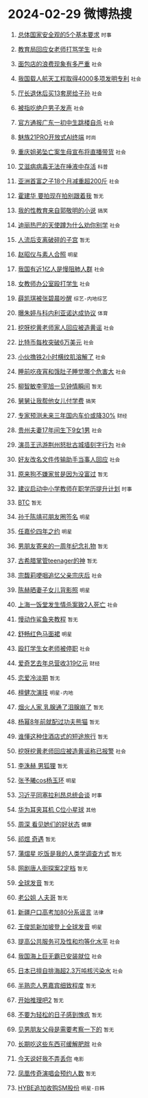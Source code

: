 # 2024-02-29 微博热搜 
1. [总体国家安全观的5个基本要求](https://m.weibo.cn/search?containerid=100103type%3D1%26t%3D10%26q%3D%23%E6%80%BB%E4%BD%93%E5%9B%BD%E5%AE%B6%E5%AE%89%E5%85%A8%E8%A7%82%E7%9A%845%E4%B8%AA%E5%9F%BA%E6%9C%AC%E8%A6%81%E6%B1%82%23&stream_entry_id=51&isnewpage=1&extparam=seat%3D1%26pos%3D0%26cate%3D10103%26stream_entry_id%3D51%26dgr%3D0%26q%3D%2523%25E6%2580%25BB%25E4%25BD%2593%25E5%259B%25BD%25E5%25AE%25B6%25E5%25AE%2589%25E5%2585%25A8%25E8%25A7%2582%25E7%259A%25845%25E4%25B8%25AA%25E5%259F%25BA%25E6%259C%25AC%25E8%25A6%2581%25E6%25B1%2582%2523%26c_type%3D51%26filter_type%3Drealtimehot%26display_time%3D1709155057%26pre_seqid%3D170915505770301614783) `时事` 

2. [教育局回应女老师打骂学生](https://m.weibo.cn/search?containerid=100103type%3D1%26t%3D10%26q%3D%23%E6%95%99%E8%82%B2%E5%B1%80%E5%9B%9E%E5%BA%94%E5%A5%B3%E8%80%81%E5%B8%88%E6%89%93%E9%AA%82%E5%AD%A6%E7%94%9F%23&stream_entry_id=31&isnewpage=1&extparam=seat%3D1%26flag%3D16%26band_rank%3D1%26q%3D%2523%25E6%2595%2599%25E8%2582%25B2%25E5%25B1%2580%25E5%259B%259E%25E5%25BA%2594%25E5%25A5%25B3%25E8%2580%2581%25E5%25B8%2588%25E6%2589%2593%25E9%25AA%2582%25E5%25AD%25A6%25E7%2594%259F%2523%26c_type%3D31%26cate%3D5001%26stream_entry_id%3D31%26dgr%3D0%26pos%3D0%26lcate%3D5001%26filter_type%3Drealtimehot%26realpos%3D1%26display_time%3D1709155057%26pre_seqid%3D170915505770301614783) `社会` 

3. [面包店的浪费现象有多严重](https://m.weibo.cn/search?containerid=100103type%3D1%26t%3D10%26q%3D%23%E9%9D%A2%E5%8C%85%E5%BA%97%E7%9A%84%E6%B5%AA%E8%B4%B9%E7%8E%B0%E8%B1%A1%E6%9C%89%E5%A4%9A%E4%B8%A5%E9%87%8D%23&stream_entry_id=31&isnewpage=1&extparam=seat%3D1%26flag%3D2%26band_rank%3D2%26q%3D%2523%25E9%259D%25A2%25E5%258C%2585%25E5%25BA%2597%25E7%259A%2584%25E6%25B5%25AA%25E8%25B4%25B9%25E7%258E%25B0%25E8%25B1%25A1%25E6%259C%2589%25E5%25A4%259A%25E4%25B8%25A5%25E9%2587%258D%2523%26c_type%3D31%26cate%3D5001%26stream_entry_id%3D31%26dgr%3D0%26pos%3D1%26lcate%3D5001%26filter_type%3Drealtimehot%26realpos%3D2%26display_time%3D1709155057%26pre_seqid%3D170915505770301614783) `社会` 

4. [我国载人航天工程取得4000多项发明专利](https://m.weibo.cn/search?containerid=100103type%3D1%26t%3D10%26q%3D%23%E6%88%91%E5%9B%BD%E8%BD%BD%E4%BA%BA%E8%88%AA%E5%A4%A9%E5%B7%A5%E7%A8%8B%E5%8F%96%E5%BE%974000%E5%A4%9A%E9%A1%B9%E5%8F%91%E6%98%8E%E4%B8%93%E5%88%A9%23&stream_entry_id=31&isnewpage=1&extparam=seat%3D1%26flag%3D0%26band_rank%3D3%26q%3D%2523%25E6%2588%2591%25E5%259B%25BD%25E8%25BD%25BD%25E4%25BA%25BA%25E8%2588%25AA%25E5%25A4%25A9%25E5%25B7%25A5%25E7%25A8%258B%25E5%258F%2596%25E5%25BE%25974000%25E5%25A4%259A%25E9%25A1%25B9%25E5%258F%2591%25E6%2598%258E%25E4%25B8%2593%25E5%2588%25A9%2523%26c_type%3D31%26cate%3D5001%26stream_entry_id%3D31%26dgr%3D0%26pos%3D2%26lcate%3D5001%26filter_type%3Drealtimehot%26realpos%3D3%26display_time%3D1709155057%26pre_seqid%3D170915505770301614783) `社会` 

5. [厅长退休后买13套房给子孙](https://m.weibo.cn/search?containerid=100103type%3D1%26t%3D10%26q%3D%23%E5%8E%85%E9%95%BF%E9%80%80%E4%BC%91%E5%90%8E%E4%B9%B013%E5%A5%97%E6%88%BF%E7%BB%99%E5%AD%90%E5%AD%99%23&stream_entry_id=31&isnewpage=1&extparam=seat%3D1%26flag%3D2%26band_rank%3D4%26q%3D%2523%25E5%258E%2585%25E9%2595%25BF%25E9%2580%2580%25E4%25BC%2591%25E5%2590%258E%25E4%25B9%25B013%25E5%25A5%2597%25E6%2588%25BF%25E7%25BB%2599%25E5%25AD%2590%25E5%25AD%2599%2523%26c_type%3D31%26cate%3D5001%26stream_entry_id%3D31%26dgr%3D0%26pos%3D3%26lcate%3D5001%26filter_type%3Drealtimehot%26realpos%3D4%26display_time%3D1709155057%26pre_seqid%3D170915505770301614783) `社会` 

6. [被指吃绝户男子发声](https://m.weibo.cn/search?containerid=100103type%3D1%26t%3D10%26q%3D%23%E8%A2%AB%E6%8C%87%E5%90%83%E7%BB%9D%E6%88%B7%E7%94%B7%E5%AD%90%E5%8F%91%E5%A3%B0%23&stream_entry_id=31&isnewpage=1&extparam=seat%3D1%26flag%3D2%26band_rank%3D5%26q%3D%2523%25E8%25A2%25AB%25E6%258C%2587%25E5%2590%2583%25E7%25BB%259D%25E6%2588%25B7%25E7%2594%25B7%25E5%25AD%2590%25E5%258F%2591%25E5%25A3%25B0%2523%26c_type%3D31%26cate%3D5001%26stream_entry_id%3D31%26dgr%3D0%26pos%3D4%26lcate%3D5001%26filter_type%3Drealtimehot%26realpos%3D5%26display_time%3D1709155057%26pre_seqid%3D170915505770301614783) `社会` 

7. [官方通报广东一初中生跳楼自杀](https://m.weibo.cn/search?containerid=100103type%3D1%26t%3D10%26q%3D%23%E5%AE%98%E6%96%B9%E9%80%9A%E6%8A%A5%E5%B9%BF%E4%B8%9C%E4%B8%80%E5%88%9D%E4%B8%AD%E7%94%9F%E8%B7%B3%E6%A5%BC%E8%87%AA%E6%9D%80%23&stream_entry_id=31&isnewpage=1&extparam=seat%3D1%26flag%3D2%26band_rank%3D6%26q%3D%2523%25E5%25AE%2598%25E6%2596%25B9%25E9%2580%259A%25E6%258A%25A5%25E5%25B9%25BF%25E4%25B8%259C%25E4%25B8%2580%25E5%2588%259D%25E4%25B8%25AD%25E7%2594%259F%25E8%25B7%25B3%25E6%25A5%25BC%25E8%2587%25AA%25E6%259D%2580%2523%26c_type%3D31%26cate%3D5001%26stream_entry_id%3D31%26dgr%3D0%26pos%3D5%26lcate%3D5001%26filter_type%3Drealtimehot%26realpos%3D6%26display_time%3D1709155057%26pre_seqid%3D170915505770301614783) `社会` 

8. [魅族21PRO开放式AI终端](https://m.weibo.cn/search?containerid=100103type%3D1%26t%3D10%26q%3D%23%E9%AD%85%E6%97%8F21PRO%E5%BC%80%E6%94%BE%E5%BC%8FAI%E7%BB%88%E7%AB%AF%23&stream_entry_id=31&isnewpage=1&extparam=seat%3D1%26pos%3D6%26band_rank%3D7%26q%3D%2523%25E9%25AD%2585%25E6%2597%258F21PRO%25E5%25BC%2580%25E6%2594%25BE%25E5%25BC%258FAI%25E7%25BB%2588%25E7%25AB%25AF%2523%26c_type%3D31%26dgr%3D0%26adid%3D224570%26cate%3D5001%26stream_entry_id%3D31%26topic_ad%3D1%26lcate%3D5001%26filter_type%3Drealtimehot%26is_ad_pos%3D1%26display_time%3D1709155057%26pre_seqid%3D170915505770301614783) `时尚` 

9. [重庆姐弟坠亡案生母宣布将直播带货](https://m.weibo.cn/search?containerid=100103type%3D1%26t%3D10%26q%3D%23%E9%87%8D%E5%BA%86%E5%A7%90%E5%BC%9F%E5%9D%A0%E4%BA%A1%E6%A1%88%E7%94%9F%E6%AF%8D%E5%AE%A3%E5%B8%83%E5%B0%86%E7%9B%B4%E6%92%AD%E5%B8%A6%E8%B4%A7%23&stream_entry_id=31&isnewpage=1&extparam=seat%3D1%26flag%3D2%26band_rank%3D7%26q%3D%2523%25E9%2587%258D%25E5%25BA%2586%25E5%25A7%2590%25E5%25BC%259F%25E5%259D%25A0%25E4%25BA%25A1%25E6%25A1%2588%25E7%2594%259F%25E6%25AF%258D%25E5%25AE%25A3%25E5%25B8%2583%25E5%25B0%2586%25E7%259B%25B4%25E6%2592%25AD%25E5%25B8%25A6%25E8%25B4%25A7%2523%26c_type%3D31%26cate%3D5001%26stream_entry_id%3D31%26dgr%3D0%26pos%3D7%26lcate%3D5001%26filter_type%3Drealtimehot%26realpos%3D7%26display_time%3D1709155057%26pre_seqid%3D170915505770301614783) `社会` 

10. [艾滋病病毒无法在唾液中存活](https://m.weibo.cn/search?containerid=100103type%3D1%26t%3D10%26q%3D%23%E8%89%BE%E6%BB%8B%E7%97%85%E7%97%85%E6%AF%92%E6%97%A0%E6%B3%95%E5%9C%A8%E5%94%BE%E6%B6%B2%E4%B8%AD%E5%AD%98%E6%B4%BB%23&stream_entry_id=31&isnewpage=1&extparam=seat%3D1%26flag%3D0%26band_rank%3D8%26q%3D%2523%25E8%2589%25BE%25E6%25BB%258B%25E7%2597%2585%25E7%2597%2585%25E6%25AF%2592%25E6%2597%25A0%25E6%25B3%2595%25E5%259C%25A8%25E5%2594%25BE%25E6%25B6%25B2%25E4%25B8%25AD%25E5%25AD%2598%25E6%25B4%25BB%2523%26c_type%3D31%26cate%3D5001%26stream_entry_id%3D31%26dgr%3D0%26pos%3D8%26lcate%3D5001%26filter_type%3Drealtimehot%26realpos%3D8%26display_time%3D1709155057%26pre_seqid%3D170915505770301614783) `科普` 

11. [亚洲首富之子18个月减重超200斤](https://m.weibo.cn/search?containerid=100103type%3D1%26t%3D10%26q%3D%23%E4%BA%9A%E6%B4%B2%E9%A6%96%E5%AF%8C%E4%B9%8B%E5%AD%9018%E4%B8%AA%E6%9C%88%E5%87%8F%E9%87%8D%E8%B6%85200%E6%96%A4%23&stream_entry_id=31&isnewpage=1&extparam=seat%3D1%26flag%3D2%26band_rank%3D9%26q%3D%2523%25E4%25BA%259A%25E6%25B4%25B2%25E9%25A6%2596%25E5%25AF%258C%25E4%25B9%258B%25E5%25AD%259018%25E4%25B8%25AA%25E6%259C%2588%25E5%2587%258F%25E9%2587%258D%25E8%25B6%2585200%25E6%2596%25A4%2523%26c_type%3D31%26cate%3D5001%26stream_entry_id%3D31%26dgr%3D0%26pos%3D9%26lcate%3D5001%26filter_type%3Drealtimehot%26realpos%3D9%26display_time%3D1709155057%26pre_seqid%3D170915505770301614783) `社会` 

12. [霍建华 要拍现在拍别跟着我](https://m.weibo.cn/search?containerid=100103type%3D1%26t%3D10%26q%3D%E9%9C%8D%E5%BB%BA%E5%8D%8E+%E8%A6%81%E6%8B%8D%E7%8E%B0%E5%9C%A8%E6%8B%8D%E5%88%AB%E8%B7%9F%E7%9D%80%E6%88%91&stream_entry_id=31&isnewpage=1&extparam=seat%3D1%26flag%3D2%26band_rank%3D10%26q%3D%25E9%259C%258D%25E5%25BB%25BA%25E5%258D%258E%2520%25E8%25A6%2581%25E6%258B%258D%25E7%258E%25B0%25E5%259C%25A8%25E6%258B%258D%25E5%2588%25AB%25E8%25B7%259F%25E7%259D%2580%25E6%2588%2591%26c_type%3D31%26cate%3D5001%26stream_entry_id%3D31%26dgr%3D0%26pos%3D10%26lcate%3D5001%26filter_type%3Drealtimehot%26realpos%3D10%26display_time%3D1709155057%26pre_seqid%3D170915505770301614783) `暂无` 

13. [我的性教育来自郭敬明的小说](https://m.weibo.cn/search?containerid=100103type%3D1%26t%3D10%26q%3D%23%E6%88%91%E7%9A%84%E6%80%A7%E6%95%99%E8%82%B2%E6%9D%A5%E8%87%AA%E9%83%AD%E6%95%AC%E6%98%8E%E7%9A%84%E5%B0%8F%E8%AF%B4%23&stream_entry_id=31&isnewpage=1&extparam=seat%3D1%26flag%3D2%26band_rank%3D11%26q%3D%2523%25E6%2588%2591%25E7%259A%2584%25E6%2580%25A7%25E6%2595%2599%25E8%2582%25B2%25E6%259D%25A5%25E8%2587%25AA%25E9%2583%25AD%25E6%2595%25AC%25E6%2598%258E%25E7%259A%2584%25E5%25B0%258F%25E8%25AF%25B4%2523%26c_type%3D31%26cate%3D5001%26stream_entry_id%3D31%26dgr%3D0%26pos%3D11%26lcate%3D5001%26filter_type%3Drealtimehot%26realpos%3D11%26display_time%3D1709155057%26pre_seqid%3D170915505770301614783) `搞笑` 

14. [迪丽热巴的天使蹲为什么劝你别学](https://m.weibo.cn/search?containerid=100103type%3D1%26t%3D10%26q%3D%23%E8%BF%AA%E4%B8%BD%E7%83%AD%E5%B7%B4%E7%9A%84%E5%A4%A9%E4%BD%BF%E8%B9%B2%E4%B8%BA%E4%BB%80%E4%B9%88%E5%8A%9D%E4%BD%A0%E5%88%AB%E5%AD%A6%23&stream_entry_id=31&isnewpage=1&extparam=seat%3D1%26flag%3D2%26band_rank%3D12%26q%3D%2523%25E8%25BF%25AA%25E4%25B8%25BD%25E7%2583%25AD%25E5%25B7%25B4%25E7%259A%2584%25E5%25A4%25A9%25E4%25BD%25BF%25E8%25B9%25B2%25E4%25B8%25BA%25E4%25BB%2580%25E4%25B9%2588%25E5%258A%259D%25E4%25BD%25A0%25E5%2588%25AB%25E5%25AD%25A6%2523%26c_type%3D31%26cate%3D5001%26stream_entry_id%3D31%26dgr%3D0%26pos%3D12%26lcate%3D5001%26filter_type%3Drealtimehot%26realpos%3D12%26display_time%3D1709155057%26pre_seqid%3D170915505770301614783) `社会` 

15. [人流后支离破碎的子宫](https://m.weibo.cn/search?containerid=100103type%3D1%26t%3D10%26q%3D%E4%BA%BA%E6%B5%81%E5%90%8E%E6%94%AF%E7%A6%BB%E7%A0%B4%E7%A2%8E%E7%9A%84%E5%AD%90%E5%AE%AB&stream_entry_id=31&isnewpage=1&extparam=seat%3D1%26flag%3D0%26band_rank%3D13%26q%3D%25E4%25BA%25BA%25E6%25B5%2581%25E5%2590%258E%25E6%2594%25AF%25E7%25A6%25BB%25E7%25A0%25B4%25E7%25A2%258E%25E7%259A%2584%25E5%25AD%2590%25E5%25AE%25AB%26c_type%3D31%26cate%3D5001%26stream_entry_id%3D31%26dgr%3D0%26pos%3D13%26lcate%3D5001%26filter_type%3Drealtimehot%26realpos%3D13%26display_time%3D1709155057%26pre_seqid%3D170915505770301614783) `暂无` 

16. [赵昭仪与素人合照](https://m.weibo.cn/search?containerid=100103type%3D1%26t%3D10%26q%3D%23%E8%B5%B5%E6%98%AD%E4%BB%AA%E4%B8%8E%E7%B4%A0%E4%BA%BA%E5%90%88%E7%85%A7%23&stream_entry_id=31&isnewpage=1&extparam=seat%3D1%26flag%3D2%26band_rank%3D14%26q%3D%2523%25E8%25B5%25B5%25E6%2598%25AD%25E4%25BB%25AA%25E4%25B8%258E%25E7%25B4%25A0%25E4%25BA%25BA%25E5%2590%2588%25E7%2585%25A7%2523%26c_type%3D31%26cate%3D5001%26stream_entry_id%3D31%26dgr%3D0%26pos%3D14%26lcate%3D5001%26filter_type%3Drealtimehot%26realpos%3D14%26display_time%3D1709155057%26pre_seqid%3D170915505770301614783) `明星` 

17. [我国有近1亿人是慢阻肺人群](https://m.weibo.cn/search?containerid=100103type%3D1%26t%3D10%26q%3D%23%E6%88%91%E5%9B%BD%E6%9C%89%E8%BF%911%E4%BA%BF%E4%BA%BA%E6%98%AF%E6%85%A2%E9%98%BB%E8%82%BA%E4%BA%BA%E7%BE%A4%23&stream_entry_id=31&isnewpage=1&extparam=seat%3D1%26flag%3D0%26band_rank%3D15%26q%3D%2523%25E6%2588%2591%25E5%259B%25BD%25E6%259C%2589%25E8%25BF%25911%25E4%25BA%25BF%25E4%25BA%25BA%25E6%2598%25AF%25E6%2585%25A2%25E9%2598%25BB%25E8%2582%25BA%25E4%25BA%25BA%25E7%25BE%25A4%2523%26c_type%3D31%26cate%3D5001%26stream_entry_id%3D31%26dgr%3D0%26pos%3D15%26lcate%3D5001%26filter_type%3Drealtimehot%26realpos%3D15%26display_time%3D1709155057%26pre_seqid%3D170915505770301614783) `社会` 

18. [女教师办公室殴打学生](https://m.weibo.cn/search?containerid=100103type%3D1%26t%3D10%26q%3D%23%E5%A5%B3%E6%95%99%E5%B8%88%E5%8A%9E%E5%85%AC%E5%AE%A4%E6%AE%B4%E6%89%93%E5%AD%A6%E7%94%9F%23&stream_entry_id=31&isnewpage=1&extparam=seat%3D1%26flag%3D0%26band_rank%3D16%26q%3D%2523%25E5%25A5%25B3%25E6%2595%2599%25E5%25B8%2588%25E5%258A%259E%25E5%2585%25AC%25E5%25AE%25A4%25E6%25AE%25B4%25E6%2589%2593%25E5%25AD%25A6%25E7%2594%259F%2523%26c_type%3D31%26cate%3D5001%26stream_entry_id%3D31%26dgr%3D0%26pos%3D16%26lcate%3D5001%26filter_type%3Drealtimehot%26realpos%3D16%26display_time%3D1709155057%26pre_seqid%3D170915505770301614783) `社会` 

19. [薛凯琪被张碧晨吵醒](https://m.weibo.cn/search?containerid=100103type%3D1%26t%3D10%26q%3D%23%E8%96%9B%E5%87%AF%E7%90%AA%E8%A2%AB%E5%BC%A0%E7%A2%A7%E6%99%A8%E5%90%B5%E9%86%92%23&stream_entry_id=31&isnewpage=1&extparam=seat%3D1%26flag%3D2%26band_rank%3D17%26q%3D%2523%25E8%2596%259B%25E5%2587%25AF%25E7%2590%25AA%25E8%25A2%25AB%25E5%25BC%25A0%25E7%25A2%25A7%25E6%2599%25A8%25E5%2590%25B5%25E9%2586%2592%2523%26c_type%3D31%26cate%3D5001%26stream_entry_id%3D31%26dgr%3D0%26pos%3D17%26lcate%3D5001%26filter_type%3Drealtimehot%26realpos%3D17%26display_time%3D1709155057%26pre_seqid%3D170915505770301614783) `综艺-内地综艺` 

20. [曝朱婷与科内利亚诺达成协议](https://m.weibo.cn/search?containerid=100103type%3D1%26t%3D10%26q%3D%23%E6%9B%9D%E6%9C%B1%E5%A9%B7%E4%B8%8E%E7%A7%91%E5%86%85%E5%88%A9%E4%BA%9A%E8%AF%BA%E8%BE%BE%E6%88%90%E5%8D%8F%E8%AE%AE%23&stream_entry_id=31&isnewpage=1&extparam=seat%3D1%26flag%3D1%26band_rank%3D18%26q%3D%2523%25E6%259B%259D%25E6%259C%25B1%25E5%25A9%25B7%25E4%25B8%258E%25E7%25A7%2591%25E5%2586%2585%25E5%2588%25A9%25E4%25BA%259A%25E8%25AF%25BA%25E8%25BE%25BE%25E6%2588%2590%25E5%258D%258F%25E8%25AE%25AE%2523%26c_type%3D31%26cate%3D5001%26stream_entry_id%3D31%26dgr%3D0%26pos%3D18%26lcate%3D5001%26filter_type%3Drealtimehot%26realpos%3D18%26display_time%3D1709155057%26pre_seqid%3D170915505770301614783) `体育` 

21. [挖呀挖黄老师家人回应被造黄谣](https://m.weibo.cn/search?containerid=100103type%3D1%26t%3D10%26q%3D%23%E6%8C%96%E5%91%80%E6%8C%96%E9%BB%84%E8%80%81%E5%B8%88%E5%AE%B6%E4%BA%BA%E5%9B%9E%E5%BA%94%E8%A2%AB%E9%80%A0%E9%BB%84%E8%B0%A3%23&stream_entry_id=31&isnewpage=1&extparam=seat%3D1%26flag%3D0%26band_rank%3D19%26q%3D%2523%25E6%258C%2596%25E5%2591%2580%25E6%258C%2596%25E9%25BB%2584%25E8%2580%2581%25E5%25B8%2588%25E5%25AE%25B6%25E4%25BA%25BA%25E5%259B%259E%25E5%25BA%2594%25E8%25A2%25AB%25E9%2580%25A0%25E9%25BB%2584%25E8%25B0%25A3%2523%26c_type%3D31%26cate%3D5001%26stream_entry_id%3D31%26dgr%3D0%26pos%3D19%26lcate%3D5001%26filter_type%3Drealtimehot%26realpos%3D19%26display_time%3D1709155057%26pre_seqid%3D170915505770301614783) `社会` 

22. [比特币每枚突破6万美元](https://m.weibo.cn/search?containerid=100103type%3D1%26t%3D10%26q%3D%23%E6%AF%94%E7%89%B9%E5%B8%81%E6%AF%8F%E6%9E%9A%E7%AA%81%E7%A0%B46%E4%B8%87%E7%BE%8E%E5%85%83%23&stream_entry_id=31&isnewpage=1&extparam=seat%3D1%26flag%3D0%26band_rank%3D20%26q%3D%2523%25E6%25AF%2594%25E7%2589%25B9%25E5%25B8%2581%25E6%25AF%258F%25E6%259E%259A%25E7%25AA%2581%25E7%25A0%25B46%25E4%25B8%2587%25E7%25BE%258E%25E5%2585%2583%2523%26c_type%3D31%26cate%3D5001%26stream_entry_id%3D31%26dgr%3D0%26pos%3D20%26lcate%3D5001%26filter_type%3Drealtimehot%26realpos%3D20%26display_time%3D1709155057%26pre_seqid%3D170915505770301614783) `社会` 

23. [小伙撸铁2小时横纹肌溶解了](https://m.weibo.cn/search?containerid=100103type%3D1%26t%3D10%26q%3D%23%E5%B0%8F%E4%BC%99%E6%92%B8%E9%93%812%E5%B0%8F%E6%97%B6%E6%A8%AA%E7%BA%B9%E8%82%8C%E6%BA%B6%E8%A7%A3%E4%BA%86%23&stream_entry_id=31&isnewpage=1&extparam=seat%3D1%26flag%3D0%26band_rank%3D21%26q%3D%2523%25E5%25B0%258F%25E4%25BC%2599%25E6%2592%25B8%25E9%2593%25812%25E5%25B0%258F%25E6%2597%25B6%25E6%25A8%25AA%25E7%25BA%25B9%25E8%2582%258C%25E6%25BA%25B6%25E8%25A7%25A3%25E4%25BA%2586%2523%26c_type%3D31%26cate%3D5001%26stream_entry_id%3D31%26dgr%3D0%26pos%3D21%26lcate%3D5001%26filter_type%3Drealtimehot%26realpos%3D21%26display_time%3D1709155057%26pre_seqid%3D170915505770301614783) `社会` 

24. [睡前吃夜宵和饿肚子睡觉哪个危害大](https://m.weibo.cn/search?containerid=100103type%3D1%26t%3D10%26q%3D%23%E7%9D%A1%E5%89%8D%E5%90%83%E5%A4%9C%E5%AE%B5%E5%92%8C%E9%A5%BF%E8%82%9A%E5%AD%90%E7%9D%A1%E8%A7%89%E5%93%AA%E4%B8%AA%E5%8D%B1%E5%AE%B3%E5%A4%A7%23&stream_entry_id=31&isnewpage=1&extparam=seat%3D1%26flag%3D0%26band_rank%3D22%26q%3D%2523%25E7%259D%25A1%25E5%2589%258D%25E5%2590%2583%25E5%25A4%259C%25E5%25AE%25B5%25E5%2592%258C%25E9%25A5%25BF%25E8%2582%259A%25E5%25AD%2590%25E7%259D%25A1%25E8%25A7%2589%25E5%2593%25AA%25E4%25B8%25AA%25E5%258D%25B1%25E5%25AE%25B3%25E5%25A4%25A7%2523%26c_type%3D31%26cate%3D5001%26stream_entry_id%3D31%26dgr%3D0%26pos%3D22%26lcate%3D5001%26filter_type%3Drealtimehot%26realpos%3D22%26display_time%3D1709155057%26pre_seqid%3D170915505770301614783) `社会` 

25. [柳智敏李宰旭一见钟情瞬间](https://m.weibo.cn/search?containerid=100103type%3D1%26t%3D10%26q%3D%23%E6%9F%B3%E6%99%BA%E6%95%8F%E6%9D%8E%E5%AE%B0%E6%97%AD%E4%B8%80%E8%A7%81%E9%92%9F%E6%83%85%E7%9E%AC%E9%97%B4%23&stream_entry_id=31&isnewpage=1&extparam=seat%3D1%26flag%3D0%26band_rank%3D23%26q%3D%2523%25E6%259F%25B3%25E6%2599%25BA%25E6%2595%258F%25E6%259D%258E%25E5%25AE%25B0%25E6%2597%25AD%25E4%25B8%2580%25E8%25A7%2581%25E9%2592%259F%25E6%2583%2585%25E7%259E%25AC%25E9%2597%25B4%2523%26c_type%3D31%26cate%3D5001%26stream_entry_id%3D31%26dgr%3D0%26pos%3D23%26lcate%3D5001%26filter_type%3Drealtimehot%26realpos%3D23%26display_time%3D1709155057%26pre_seqid%3D170915505770301614783) `暂无` 

26. [舅舅让我帮他女儿付学费](https://m.weibo.cn/search?containerid=100103type%3D1%26t%3D10%26q%3D%23%E8%88%85%E8%88%85%E8%AE%A9%E6%88%91%E5%B8%AE%E4%BB%96%E5%A5%B3%E5%84%BF%E4%BB%98%E5%AD%A6%E8%B4%B9%23&stream_entry_id=31&isnewpage=1&extparam=seat%3D1%26flag%3D0%26band_rank%3D24%26q%3D%2523%25E8%2588%2585%25E8%2588%2585%25E8%25AE%25A9%25E6%2588%2591%25E5%25B8%25AE%25E4%25BB%2596%25E5%25A5%25B3%25E5%2584%25BF%25E4%25BB%2598%25E5%25AD%25A6%25E8%25B4%25B9%2523%26c_type%3D31%26cate%3D5001%26stream_entry_id%3D31%26dgr%3D0%26pos%3D24%26lcate%3D5001%26filter_type%3Drealtimehot%26realpos%3D24%26display_time%3D1709155057%26pre_seqid%3D170915505770301614783) `搞笑` 

27. [专家预测未来三年国内车价或降30%](https://m.weibo.cn/search?containerid=100103type%3D1%26t%3D10%26q%3D%23%E4%B8%93%E5%AE%B6%E9%A2%84%E6%B5%8B%E6%9C%AA%E6%9D%A5%E4%B8%89%E5%B9%B4%E5%9B%BD%E5%86%85%E8%BD%A6%E4%BB%B7%E6%88%96%E9%99%8D30%25%23&stream_entry_id=31&isnewpage=1&extparam=seat%3D1%26flag%3D1%26band_rank%3D25%26q%3D%2523%25E4%25B8%2593%25E5%25AE%25B6%25E9%25A2%2584%25E6%25B5%258B%25E6%259C%25AA%25E6%259D%25A5%25E4%25B8%2589%25E5%25B9%25B4%25E5%259B%25BD%25E5%2586%2585%25E8%25BD%25A6%25E4%25BB%25B7%25E6%2588%2596%25E9%2599%258D30%2525%2523%26c_type%3D31%26cate%3D5001%26stream_entry_id%3D31%26dgr%3D0%26pos%3D25%26lcate%3D5001%26filter_type%3Drealtimehot%26realpos%3D25%26display_time%3D1709155057%26pre_seqid%3D170915505770301614783) `财经` 

28. [贵州夫妻17年间生下9女1男](https://m.weibo.cn/search?containerid=100103type%3D1%26t%3D10%26q%3D%23%E8%B4%B5%E5%B7%9E%E5%A4%AB%E5%A6%BB17%E5%B9%B4%E9%97%B4%E7%94%9F%E4%B8%8B9%E5%A5%B31%E7%94%B7%23&stream_entry_id=31&isnewpage=1&extparam=seat%3D1%26flag%3D0%26band_rank%3D26%26q%3D%2523%25E8%25B4%25B5%25E5%25B7%259E%25E5%25A4%25AB%25E5%25A6%25BB17%25E5%25B9%25B4%25E9%2597%25B4%25E7%2594%259F%25E4%25B8%258B9%25E5%25A5%25B31%25E7%2594%25B7%2523%26c_type%3D31%26cate%3D5001%26stream_entry_id%3D31%26dgr%3D0%26pos%3D26%26lcate%3D5001%26filter_type%3Drealtimehot%26realpos%3D26%26display_time%3D1709155057%26pre_seqid%3D170915505770301614783) `社会` 

29. [演员王迅游荆州怒批古城墙刻字行为](https://m.weibo.cn/search?containerid=100103type%3D1%26t%3D10%26q%3D%23%E6%BC%94%E5%91%98%E7%8E%8B%E8%BF%85%E6%B8%B8%E8%8D%86%E5%B7%9E%E6%80%92%E6%89%B9%E5%8F%A4%E5%9F%8E%E5%A2%99%E5%88%BB%E5%AD%97%E8%A1%8C%E4%B8%BA%23&stream_entry_id=31&isnewpage=1&extparam=seat%3D1%26flag%3D0%26band_rank%3D27%26q%3D%2523%25E6%25BC%2594%25E5%2591%2598%25E7%258E%258B%25E8%25BF%2585%25E6%25B8%25B8%25E8%258D%2586%25E5%25B7%259E%25E6%2580%2592%25E6%2589%25B9%25E5%258F%25A4%25E5%259F%258E%25E5%25A2%2599%25E5%2588%25BB%25E5%25AD%2597%25E8%25A1%258C%25E4%25B8%25BA%2523%26c_type%3D31%26cate%3D5001%26stream_entry_id%3D31%26dgr%3D0%26pos%3D27%26lcate%3D5001%26filter_type%3Drealtimehot%26realpos%3D27%26display_time%3D1709155057%26pre_seqid%3D170915505770301614783) `社会` 

30. [好友改名文件传输助手当事人回应](https://m.weibo.cn/search?containerid=100103type%3D1%26t%3D10%26q%3D%23%E5%A5%BD%E5%8F%8B%E6%94%B9%E5%90%8D%E6%96%87%E4%BB%B6%E4%BC%A0%E8%BE%93%E5%8A%A9%E6%89%8B%E5%BD%93%E4%BA%8B%E4%BA%BA%E5%9B%9E%E5%BA%94%23&stream_entry_id=31&isnewpage=1&extparam=seat%3D1%26flag%3D1%26band_rank%3D28%26q%3D%2523%25E5%25A5%25BD%25E5%258F%258B%25E6%2594%25B9%25E5%2590%258D%25E6%2596%2587%25E4%25BB%25B6%25E4%25BC%25A0%25E8%25BE%2593%25E5%258A%25A9%25E6%2589%258B%25E5%25BD%2593%25E4%25BA%258B%25E4%25BA%25BA%25E5%259B%259E%25E5%25BA%2594%2523%26c_type%3D31%26cate%3D5001%26stream_entry_id%3D31%26dgr%3D0%26pos%3D28%26lcate%3D5001%26filter_type%3Drealtimehot%26realpos%3D28%26display_time%3D1709155057%26pre_seqid%3D170915505770301614783) `社会` 

31. [原来狗不嫌家贫是因为没富过](https://m.weibo.cn/search?containerid=100103type%3D1%26t%3D10%26q%3D%E5%8E%9F%E6%9D%A5%E7%8B%97%E4%B8%8D%E5%AB%8C%E5%AE%B6%E8%B4%AB%E6%98%AF%E5%9B%A0%E4%B8%BA%E6%B2%A1%E5%AF%8C%E8%BF%87&stream_entry_id=31&isnewpage=1&extparam=seat%3D1%26flag%3D0%26band_rank%3D29%26q%3D%25E5%258E%259F%25E6%259D%25A5%25E7%258B%2597%25E4%25B8%258D%25E5%25AB%258C%25E5%25AE%25B6%25E8%25B4%25AB%25E6%2598%25AF%25E5%259B%25A0%25E4%25B8%25BA%25E6%25B2%25A1%25E5%25AF%258C%25E8%25BF%2587%26c_type%3D31%26cate%3D5001%26stream_entry_id%3D31%26dgr%3D0%26pos%3D29%26lcate%3D5001%26filter_type%3Drealtimehot%26realpos%3D29%26display_time%3D1709155057%26pre_seqid%3D170915505770301614783) `暂无` 

32. [建议启动中小学教师在职学历提升计划](https://m.weibo.cn/search?containerid=100103type%3D1%26t%3D10%26q%3D%23%E5%BB%BA%E8%AE%AE%E5%90%AF%E5%8A%A8%E4%B8%AD%E5%B0%8F%E5%AD%A6%E6%95%99%E5%B8%88%E5%9C%A8%E8%81%8C%E5%AD%A6%E5%8E%86%E6%8F%90%E5%8D%87%E8%AE%A1%E5%88%92%23&stream_entry_id=31&isnewpage=1&extparam=seat%3D1%26flag%3D0%26band_rank%3D30%26q%3D%2523%25E5%25BB%25BA%25E8%25AE%25AE%25E5%2590%25AF%25E5%258A%25A8%25E4%25B8%25AD%25E5%25B0%258F%25E5%25AD%25A6%25E6%2595%2599%25E5%25B8%2588%25E5%259C%25A8%25E8%2581%258C%25E5%25AD%25A6%25E5%258E%2586%25E6%258F%2590%25E5%258D%2587%25E8%25AE%25A1%25E5%2588%2592%2523%26c_type%3D31%26cate%3D5001%26stream_entry_id%3D31%26dgr%3D0%26pos%3D30%26lcate%3D5001%26filter_type%3Drealtimehot%26realpos%3D30%26display_time%3D1709155057%26pre_seqid%3D170915505770301614783) `时事` 

33. [BTC](https://m.weibo.cn/search?containerid=100103type%3D1%26t%3D10%26q%3DBTC&stream_entry_id=31&isnewpage=1&extparam=seat%3D1%26flag%3D0%26band_rank%3D31%26q%3DBTC%26c_type%3D31%26cate%3D5001%26stream_entry_id%3D31%26dgr%3D0%26pos%3D31%26lcate%3D5001%26filter_type%3Drealtimehot%26realpos%3D31%26display_time%3D1709155057%26pre_seqid%3D170915505770301614783) `暂无` 

34. [孙千陈靖可朋友圈签名](https://m.weibo.cn/search?containerid=100103type%3D1%26t%3D10%26q%3D%23%E5%AD%99%E5%8D%83%E9%99%88%E9%9D%96%E5%8F%AF%E6%9C%8B%E5%8F%8B%E5%9C%88%E7%AD%BE%E5%90%8D%23&stream_entry_id=31&isnewpage=1&extparam=seat%3D1%26flag%3D0%26band_rank%3D32%26q%3D%2523%25E5%25AD%2599%25E5%258D%2583%25E9%2599%2588%25E9%259D%2596%25E5%258F%25AF%25E6%259C%258B%25E5%258F%258B%25E5%259C%2588%25E7%25AD%25BE%25E5%2590%258D%2523%26c_type%3D31%26cate%3D5001%26stream_entry_id%3D31%26dgr%3D0%26pos%3D32%26lcate%3D5001%26filter_type%3Drealtimehot%26realpos%3D32%26display_time%3D1709155057%26pre_seqid%3D170915505770301614783) `明星` 

35. [任嘉伦四年之约](https://m.weibo.cn/search?containerid=100103type%3D1%26t%3D10%26q%3D%23%E4%BB%BB%E5%98%89%E4%BC%A6%E5%9B%9B%E5%B9%B4%E4%B9%8B%E7%BA%A6%23&stream_entry_id=31&isnewpage=1&extparam=seat%3D1%26flag%3D0%26band_rank%3D33%26q%3D%2523%25E4%25BB%25BB%25E5%2598%2589%25E4%25BC%25A6%25E5%259B%259B%25E5%25B9%25B4%25E4%25B9%258B%25E7%25BA%25A6%2523%26c_type%3D31%26cate%3D5001%26stream_entry_id%3D31%26dgr%3D0%26pos%3D33%26lcate%3D5001%26filter_type%3Drealtimehot%26realpos%3D33%26display_time%3D1709155057%26pre_seqid%3D170915505770301614783) `明星` 

36. [男朋友寄来的一周年纪念礼物](https://m.weibo.cn/search?containerid=100103type%3D1%26t%3D10%26q%3D%E7%94%B7%E6%9C%8B%E5%8F%8B%E5%AF%84%E6%9D%A5%E7%9A%84%E4%B8%80%E5%91%A8%E5%B9%B4%E7%BA%AA%E5%BF%B5%E7%A4%BC%E7%89%A9&stream_entry_id=31&isnewpage=1&extparam=seat%3D1%26flag%3D0%26band_rank%3D34%26q%3D%25E7%2594%25B7%25E6%259C%258B%25E5%258F%258B%25E5%25AF%2584%25E6%259D%25A5%25E7%259A%2584%25E4%25B8%2580%25E5%2591%25A8%25E5%25B9%25B4%25E7%25BA%25AA%25E5%25BF%25B5%25E7%25A4%25BC%25E7%2589%25A9%26c_type%3D31%26cate%3D5001%26stream_entry_id%3D31%26dgr%3D0%26pos%3D34%26lcate%3D5001%26filter_type%3Drealtimehot%26realpos%3D34%26display_time%3D1709155057%26pre_seqid%3D170915505770301614783) `暂无` 

37. [古希腊掌管teenager的神](https://m.weibo.cn/search?containerid=100103type%3D1%26t%3D10%26q%3D%E5%8F%A4%E5%B8%8C%E8%85%8A%E6%8E%8C%E7%AE%A1teenager%E7%9A%84%E7%A5%9E&stream_entry_id=31&isnewpage=1&extparam=seat%3D1%26flag%3D0%26band_rank%3D35%26q%3D%25E5%258F%25A4%25E5%25B8%258C%25E8%2585%258A%25E6%258E%258C%25E7%25AE%25A1teenager%25E7%259A%2584%25E7%25A5%259E%26c_type%3D31%26cate%3D5001%26stream_entry_id%3D31%26dgr%3D0%26pos%3D35%26lcate%3D5001%26filter_type%3Drealtimehot%26realpos%3D35%26display_time%3D1709155057%26pre_seqid%3D170915505770301614783) `暂无` 

38. [宗馥莉哽咽追忆父亲宗庆后](https://m.weibo.cn/search?containerid=100103type%3D1%26t%3D10%26q%3D%23%E5%AE%97%E9%A6%A5%E8%8E%89%E5%93%BD%E5%92%BD%E8%BF%BD%E5%BF%86%E7%88%B6%E4%BA%B2%E5%AE%97%E5%BA%86%E5%90%8E%23&stream_entry_id=31&isnewpage=1&extparam=seat%3D1%26flag%3D0%26band_rank%3D36%26q%3D%2523%25E5%25AE%2597%25E9%25A6%25A5%25E8%258E%2589%25E5%2593%25BD%25E5%2592%25BD%25E8%25BF%25BD%25E5%25BF%2586%25E7%2588%25B6%25E4%25BA%25B2%25E5%25AE%2597%25E5%25BA%2586%25E5%2590%258E%2523%26c_type%3D31%26cate%3D5001%26stream_entry_id%3D31%26dgr%3D0%26pos%3D36%26lcate%3D5001%26filter_type%3Drealtimehot%26realpos%3D36%26display_time%3D1709155057%26pre_seqid%3D170915505770301614783) `社会` 

39. [陈赫晒妻子女儿背影照](https://m.weibo.cn/search?containerid=100103type%3D1%26t%3D10%26q%3D%23%E9%99%88%E8%B5%AB%E6%99%92%E5%A6%BB%E5%AD%90%E5%A5%B3%E5%84%BF%E8%83%8C%E5%BD%B1%E7%85%A7%23&stream_entry_id=31&isnewpage=1&extparam=seat%3D1%26flag%3D0%26band_rank%3D37%26q%3D%2523%25E9%2599%2588%25E8%25B5%25AB%25E6%2599%2592%25E5%25A6%25BB%25E5%25AD%2590%25E5%25A5%25B3%25E5%2584%25BF%25E8%2583%258C%25E5%25BD%25B1%25E7%2585%25A7%2523%26c_type%3D31%26cate%3D5001%26stream_entry_id%3D31%26dgr%3D0%26pos%3D37%26lcate%3D5001%26filter_type%3Drealtimehot%26realpos%3D37%26display_time%3D1709155057%26pre_seqid%3D170915505770301614783) `明星` 

40. [上海一饭堂发生情杀案致2人死亡](https://m.weibo.cn/search?containerid=100103type%3D1%26t%3D10%26q%3D%23%E4%B8%8A%E6%B5%B7%E4%B8%80%E9%A5%AD%E5%A0%82%E5%8F%91%E7%94%9F%E6%83%85%E6%9D%80%E6%A1%88%E8%87%B42%E4%BA%BA%E6%AD%BB%E4%BA%A1%23&stream_entry_id=31&isnewpage=1&extparam=seat%3D1%26flag%3D0%26band_rank%3D38%26q%3D%2523%25E4%25B8%258A%25E6%25B5%25B7%25E4%25B8%2580%25E9%25A5%25AD%25E5%25A0%2582%25E5%258F%2591%25E7%2594%259F%25E6%2583%2585%25E6%259D%2580%25E6%25A1%2588%25E8%2587%25B42%25E4%25BA%25BA%25E6%25AD%25BB%25E4%25BA%25A1%2523%26c_type%3D31%26cate%3D5001%26stream_entry_id%3D31%26dgr%3D0%26pos%3D38%26lcate%3D5001%26filter_type%3Drealtimehot%26realpos%3D38%26display_time%3D1709155057%26pre_seqid%3D170915505770301614783) `社会` 

41. [慢动作鲨鱼夹教程](https://m.weibo.cn/search?containerid=100103type%3D1%26t%3D10%26q%3D%E6%85%A2%E5%8A%A8%E4%BD%9C%E9%B2%A8%E9%B1%BC%E5%A4%B9%E6%95%99%E7%A8%8B&stream_entry_id=31&isnewpage=1&extparam=seat%3D1%26flag%3D0%26band_rank%3D39%26q%3D%25E6%2585%25A2%25E5%258A%25A8%25E4%25BD%259C%25E9%25B2%25A8%25E9%25B1%25BC%25E5%25A4%25B9%25E6%2595%2599%25E7%25A8%258B%26c_type%3D31%26cate%3D5001%26stream_entry_id%3D31%26dgr%3D0%26pos%3D39%26lcate%3D5001%26filter_type%3Drealtimehot%26realpos%3D39%26display_time%3D1709155057%26pre_seqid%3D170915505770301614783) `暂无` 

42. [舒畅红色马面裙](https://m.weibo.cn/search?containerid=100103type%3D1%26t%3D10%26q%3D%23%E8%88%92%E7%95%85%E7%BA%A2%E8%89%B2%E9%A9%AC%E9%9D%A2%E8%A3%99%23&stream_entry_id=31&isnewpage=1&extparam=seat%3D1%26flag%3D0%26band_rank%3D40%26q%3D%2523%25E8%2588%2592%25E7%2595%2585%25E7%25BA%25A2%25E8%2589%25B2%25E9%25A9%25AC%25E9%259D%25A2%25E8%25A3%2599%2523%26c_type%3D31%26cate%3D5001%26stream_entry_id%3D31%26dgr%3D0%26pos%3D40%26lcate%3D5001%26filter_type%3Drealtimehot%26realpos%3D40%26display_time%3D1709155057%26pre_seqid%3D170915505770301614783) `明星` 

43. [殴打学生女老师被停职](https://m.weibo.cn/search?containerid=100103type%3D1%26t%3D10%26q%3D%23%E6%AE%B4%E6%89%93%E5%AD%A6%E7%94%9F%E5%A5%B3%E8%80%81%E5%B8%88%E8%A2%AB%E5%81%9C%E8%81%8C%23&stream_entry_id=31&isnewpage=1&extparam=seat%3D1%26flag%3D0%26band_rank%3D41%26q%3D%2523%25E6%25AE%25B4%25E6%2589%2593%25E5%25AD%25A6%25E7%2594%259F%25E5%25A5%25B3%25E8%2580%2581%25E5%25B8%2588%25E8%25A2%25AB%25E5%2581%259C%25E8%2581%258C%2523%26c_type%3D31%26cate%3D5001%26stream_entry_id%3D31%26dgr%3D0%26pos%3D41%26lcate%3D5001%26filter_type%3Drealtimehot%26realpos%3D41%26display_time%3D1709155057%26pre_seqid%3D170915505770301614783) `社会` 

44. [爱奇艺去年总营收319亿元](https://m.weibo.cn/search?containerid=100103type%3D1%26t%3D10%26q%3D%23%E7%88%B1%E5%A5%87%E8%89%BA%E5%8E%BB%E5%B9%B4%E6%80%BB%E8%90%A5%E6%94%B6319%E4%BA%BF%E5%85%83%23&stream_entry_id=31&isnewpage=1&extparam=seat%3D1%26flag%3D0%26band_rank%3D42%26q%3D%2523%25E7%2588%25B1%25E5%25A5%2587%25E8%2589%25BA%25E5%258E%25BB%25E5%25B9%25B4%25E6%2580%25BB%25E8%2590%25A5%25E6%2594%25B6319%25E4%25BA%25BF%25E5%2585%2583%2523%26c_type%3D31%26cate%3D5001%26stream_entry_id%3D31%26dgr%3D0%26pos%3D42%26lcate%3D5001%26filter_type%3Drealtimehot%26realpos%3D42%26display_time%3D1709155057%26pre_seqid%3D170915505770301614783) `财经` 

45. [恋爱冷淡期](https://m.weibo.cn/search?containerid=100103type%3D1%26t%3D10%26q%3D%E6%81%8B%E7%88%B1%E5%86%B7%E6%B7%A1%E6%9C%9F&stream_entry_id=31&isnewpage=1&extparam=seat%3D1%26flag%3D0%26band_rank%3D43%26q%3D%25E6%2581%258B%25E7%2588%25B1%25E5%2586%25B7%25E6%25B7%25A1%25E6%259C%259F%26c_type%3D31%26cate%3D5001%26stream_entry_id%3D31%26dgr%3D0%26pos%3D43%26lcate%3D5001%26filter_type%3Drealtimehot%26realpos%3D43%26display_time%3D1709155057%26pre_seqid%3D170915505770301614783) `暂无` 

46. [檀健次演技](https://m.weibo.cn/search?containerid=100103type%3D1%26t%3D10%26q%3D%E6%AA%80%E5%81%A5%E6%AC%A1%E6%BC%94%E6%8A%80&stream_entry_id=31&isnewpage=1&extparam=seat%3D1%26flag%3D0%26band_rank%3D44%26q%3D%25E6%25AA%2580%25E5%2581%25A5%25E6%25AC%25A1%25E6%25BC%2594%25E6%258A%2580%26c_type%3D31%26cate%3D5001%26stream_entry_id%3D31%26dgr%3D0%26pos%3D44%26lcate%3D5001%26filter_type%3Drealtimehot%26realpos%3D44%26display_time%3D1709155057%26pre_seqid%3D170915505770301614783) `明星-内地` 

47. [烟火人家 乳腺通了泪腺崩了](https://m.weibo.cn/search?containerid=100103type%3D1%26t%3D10%26q%3D%E7%83%9F%E7%81%AB%E4%BA%BA%E5%AE%B6+%E4%B9%B3%E8%85%BA%E9%80%9A%E4%BA%86%E6%B3%AA%E8%85%BA%E5%B4%A9%E4%BA%86&stream_entry_id=31&isnewpage=1&extparam=seat%3D1%26flag%3D0%26band_rank%3D45%26q%3D%25E7%2583%259F%25E7%2581%25AB%25E4%25BA%25BA%25E5%25AE%25B6%2520%25E4%25B9%25B3%25E8%2585%25BA%25E9%2580%259A%25E4%25BA%2586%25E6%25B3%25AA%25E8%2585%25BA%25E5%25B4%25A9%25E4%25BA%2586%26c_type%3D31%26cate%3D5001%26stream_entry_id%3D31%26dgr%3D0%26pos%3D45%26lcate%3D5001%26filter_type%3Drealtimehot%26realpos%3D45%26display_time%3D1709155057%26pre_seqid%3D170915505770301614783) `暂无` 

48. [杨幂8年前就配过功夫熊猫](https://m.weibo.cn/search?containerid=100103type%3D1%26t%3D10%26q%3D%E6%9D%A8%E5%B9%828%E5%B9%B4%E5%89%8D%E5%B0%B1%E9%85%8D%E8%BF%87%E5%8A%9F%E5%A4%AB%E7%86%8A%E7%8C%AB&stream_entry_id=31&isnewpage=1&extparam=seat%3D1%26flag%3D0%26band_rank%3D46%26q%3D%25E6%259D%25A8%25E5%25B9%25828%25E5%25B9%25B4%25E5%2589%258D%25E5%25B0%25B1%25E9%2585%258D%25E8%25BF%2587%25E5%258A%259F%25E5%25A4%25AB%25E7%2586%258A%25E7%258C%25AB%26c_type%3D31%26cate%3D5001%26stream_entry_id%3D31%26dgr%3D0%26pos%3D46%26lcate%3D5001%26filter_type%3Drealtimehot%26realpos%3D46%26display_time%3D1709155057%26pre_seqid%3D170915505770301614783) `暂无` 

49. [谁懂这种住酒店式的短途旅行](https://m.weibo.cn/search?containerid=100103type%3D1%26t%3D10%26q%3D%E8%B0%81%E6%87%82%E8%BF%99%E7%A7%8D%E4%BD%8F%E9%85%92%E5%BA%97%E5%BC%8F%E7%9A%84%E7%9F%AD%E9%80%94%E6%97%85%E8%A1%8C&stream_entry_id=31&isnewpage=1&extparam=seat%3D1%26flag%3D1%26band_rank%3D47%26q%3D%25E8%25B0%2581%25E6%2587%2582%25E8%25BF%2599%25E7%25A7%258D%25E4%25BD%258F%25E9%2585%2592%25E5%25BA%2597%25E5%25BC%258F%25E7%259A%2584%25E7%259F%25AD%25E9%2580%2594%25E6%2597%2585%25E8%25A1%258C%26c_type%3D31%26cate%3D5001%26stream_entry_id%3D31%26dgr%3D0%26pos%3D47%26lcate%3D5001%26filter_type%3Drealtimehot%26realpos%3D47%26display_time%3D1709155057%26pre_seqid%3D170915505770301614783) `暂无` 

50. [挖呀挖黄老师回应被造黄谣称已报警](https://m.weibo.cn/search?containerid=100103type%3D1%26t%3D10%26q%3D%23%E6%8C%96%E5%91%80%E6%8C%96%E9%BB%84%E8%80%81%E5%B8%88%E5%9B%9E%E5%BA%94%E8%A2%AB%E9%80%A0%E9%BB%84%E8%B0%A3%E7%A7%B0%E5%B7%B2%E6%8A%A5%E8%AD%A6%23&stream_entry_id=31&isnewpage=1&extparam=seat%3D1%26flag%3D0%26band_rank%3D48%26q%3D%2523%25E6%258C%2596%25E5%2591%2580%25E6%258C%2596%25E9%25BB%2584%25E8%2580%2581%25E5%25B8%2588%25E5%259B%259E%25E5%25BA%2594%25E8%25A2%25AB%25E9%2580%25A0%25E9%25BB%2584%25E8%25B0%25A3%25E7%25A7%25B0%25E5%25B7%25B2%25E6%258A%25A5%25E8%25AD%25A6%2523%26c_type%3D31%26cate%3D5001%26stream_entry_id%3D31%26dgr%3D0%26pos%3D48%26lcate%3D5001%26filter_type%3Drealtimehot%26realpos%3D48%26display_time%3D1709155057%26pre_seqid%3D170915505770301614783) `社会` 

51. [李洙赫 男狐狸](https://m.weibo.cn/search?containerid=100103type%3D1%26t%3D10%26q%3D%E6%9D%8E%E6%B4%99%E8%B5%AB+%E7%94%B7%E7%8B%90%E7%8B%B8&stream_entry_id=31&isnewpage=1&extparam=seat%3D1%26flag%3D0%26band_rank%3D49%26q%3D%25E6%259D%258E%25E6%25B4%2599%25E8%25B5%25AB%2520%25E7%2594%25B7%25E7%258B%2590%25E7%258B%25B8%26c_type%3D31%26cate%3D5001%26stream_entry_id%3D31%26dgr%3D0%26pos%3D49%26lcate%3D5001%26filter_type%3Drealtimehot%26realpos%3D49%26display_time%3D1709155057%26pre_seqid%3D170915505770301614783) `暂无` 

52. [张予曦cos杨玉环](https://m.weibo.cn/search?containerid=100103type%3D1%26t%3D10%26q%3D%23%E5%BC%A0%E4%BA%88%E6%9B%A6cos%E6%9D%A8%E7%8E%89%E7%8E%AF%23&stream_entry_id=31&isnewpage=1&extparam=seat%3D1%26flag%3D0%26band_rank%3D50%26q%3D%2523%25E5%25BC%25A0%25E4%25BA%2588%25E6%259B%25A6cos%25E6%259D%25A8%25E7%258E%2589%25E7%258E%25AF%2523%26c_type%3D31%26cate%3D5001%26stream_entry_id%3D31%26dgr%3D0%26pos%3D50%26lcate%3D5001%26filter_type%3Drealtimehot%26realpos%3D50%26display_time%3D1709155057%26pre_seqid%3D170915505770301614783) `明星` 

53. [习近平同塞拉利昂总统会谈](https://m.weibo.cn/search?containerid=100103type%3D1%26t%3D10%26q%3D%23%E4%B9%A0%E8%BF%91%E5%B9%B3%E5%90%8C%E5%A1%9E%E6%8B%89%E5%88%A9%E6%98%82%E6%80%BB%E7%BB%9F%E4%BC%9A%E8%B0%88%23&stream_entry_id=51&isnewpage=1&extparam=seat%3D1%26pos%3D0%26cate%3D10103%26stream_entry_id%3D51%26dgr%3D0%26q%3D%2523%25E4%25B9%25A0%25E8%25BF%2591%25E5%25B9%25B3%25E5%2590%258C%25E5%25A1%259E%25E6%258B%2589%25E5%2588%25A9%25E6%2598%2582%25E6%2580%25BB%25E7%25BB%259F%25E4%25BC%259A%25E8%25B0%2588%2523%26c_type%3D51%26filter_type%3Drealtimehot%26display_time%3D1709155002%26pre_seqid%3D170915500292800303234) `时事` 

54. [华为耳夹耳机 C位小星球](https://m.weibo.cn/search?containerid=100103type%3D1%26t%3D10%26q%3D%23%E5%8D%8E%E4%B8%BA%E8%80%B3%E5%A4%B9%E8%80%B3%E6%9C%BA+C%E4%BD%8D%E5%B0%8F%E6%98%9F%E7%90%83%23&stream_entry_id=31&isnewpage=1&extparam=seat%3D1%26pos%3D3%26band_rank%3D4%26q%3D%2523%25E5%258D%258E%25E4%25B8%25BA%25E8%2580%25B3%25E5%25A4%25B9%25E8%2580%25B3%25E6%259C%25BA%2520C%25E4%25BD%258D%25E5%25B0%258F%25E6%2598%259F%25E7%2590%2583%2523%26c_type%3D31%26dgr%3D0%26adid%3D224124%26cate%3D5001%26stream_entry_id%3D31%26topic_ad%3D1%26lcate%3D5001%26filter_type%3Drealtimehot%26is_ad_pos%3D1%26display_time%3D1709155002%26pre_seqid%3D170915500292800303234) `其他` 

55. [周深 看见她们的好状态](https://m.weibo.cn/search?containerid=100103type%3D1%26t%3D10%26q%3D%23%E5%91%A8%E6%B7%B1+%E7%9C%8B%E8%A7%81%E5%A5%B9%E4%BB%AC%E7%9A%84%E5%A5%BD%E7%8A%B6%E6%80%81%23&stream_entry_id=31&isnewpage=1&extparam=seat%3D1%26pos%3D7%26band_rank%3D7%26q%3D%2523%25E5%2591%25A8%25E6%25B7%25B1%2520%25E7%259C%258B%25E8%25A7%2581%25E5%25A5%25B9%25E4%25BB%25AC%25E7%259A%2584%25E5%25A5%25BD%25E7%258A%25B6%25E6%2580%2581%2523%26c_type%3D31%26dgr%3D0%26adid%3D224515%26cate%3D5001%26stream_entry_id%3D31%26topic_ad%3D1%26lcate%3D5001%26filter_type%3Drealtimehot%26is_ad_pos%3D1%26display_time%3D1709155002%26pre_seqid%3D170915500292800303234) `健康` 

56. [祁煜 奇遇](https://m.weibo.cn/search?containerid=100103type%3D1%26t%3D10%26q%3D%E7%A5%81%E7%85%9C+%E5%A5%87%E9%81%87&stream_entry_id=31&isnewpage=1&extparam=seat%3D1%26flag%3D0%26band_rank%3D38%26q%3D%25E7%25A5%2581%25E7%2585%259C%2520%25E5%25A5%2587%25E9%2581%2587%26c_type%3D31%26cate%3D5001%26stream_entry_id%3D31%26dgr%3D0%26pos%3D38%26lcate%3D5001%26filter_type%3Drealtimehot%26realpos%3D38%26display_time%3D1709151586%26pre_seqid%3D1709151586807016309202) `暂无` 

57. [蒲熠星 吃饭是我的人类学调查方式](https://m.weibo.cn/search?containerid=100103type%3D1%26t%3D10%26q%3D%E8%92%B2%E7%86%A0%E6%98%9F+%E5%90%83%E9%A5%AD%E6%98%AF%E6%88%91%E7%9A%84%E4%BA%BA%E7%B1%BB%E5%AD%A6%E8%B0%83%E6%9F%A5%E6%96%B9%E5%BC%8F&stream_entry_id=31&isnewpage=1&extparam=seat%3D1%26flag%3D0%26band_rank%3D48%26q%3D%25E8%2592%25B2%25E7%2586%25A0%25E6%2598%259F%2520%25E5%2590%2583%25E9%25A5%25AD%25E6%2598%25AF%25E6%2588%2591%25E7%259A%2584%25E4%25BA%25BA%25E7%25B1%25BB%25E5%25AD%25A6%25E8%25B0%2583%25E6%259F%25A5%25E6%2596%25B9%25E5%25BC%258F%26c_type%3D31%26cate%3D5001%26stream_entry_id%3D31%26dgr%3D0%26pos%3D48%26lcate%3D5001%26filter_type%3Drealtimehot%26realpos%3D48%26display_time%3D1709151586%26pre_seqid%3D1709151586807016309202) `暂无` 

58. [网剧唐人街探案2定档](https://m.weibo.cn/search?containerid=100103type%3D1%26t%3D10%26q%3D%23%E7%BD%91%E5%89%A7%E5%94%90%E4%BA%BA%E8%A1%97%E6%8E%A2%E6%A1%882%E5%AE%9A%E6%A1%A3%23&stream_entry_id=31&isnewpage=1&extparam=seat%3D1%26flag%3D0%26band_rank%3D49%26q%3D%2523%25E7%25BD%2591%25E5%2589%25A7%25E5%2594%2590%25E4%25BA%25BA%25E8%25A1%2597%25E6%258E%25A2%25E6%25A1%25882%25E5%25AE%259A%25E6%25A1%25A3%2523%26c_type%3D31%26cate%3D5001%26stream_entry_id%3D31%26dgr%3D0%26pos%3D49%26lcate%3D5001%26filter_type%3Drealtimehot%26realpos%3D49%26display_time%3D1709151586%26pre_seqid%3D1709151586807016309202) `暂无` 

59. [全球发音](https://m.weibo.cn/search?containerid=100103type%3D1%26t%3D10%26q%3D%E5%85%A8%E7%90%83%E5%8F%91%E9%9F%B3&stream_entry_id=31&isnewpage=1&extparam=seat%3D1%26flag%3D0%26band_rank%3D50%26q%3D%25E5%2585%25A8%25E7%2590%2583%25E5%258F%2591%25E9%259F%25B3%26c_type%3D31%26cate%3D5001%26stream_entry_id%3D31%26dgr%3D0%26pos%3D50%26lcate%3D5001%26filter_type%3Drealtimehot%26realpos%3D50%26display_time%3D1709151586%26pre_seqid%3D1709151586807016309202) `暂无` 

60. [老公姐 人夫哥](https://m.weibo.cn/search?containerid=100103type%3D1%26t%3D10%26q%3D%E8%80%81%E5%85%AC%E5%A7%90+%E4%BA%BA%E5%A4%AB%E5%93%A5&stream_entry_id=31&isnewpage=1&extparam=seat%3D1%26flag%3D0%26band_rank%3D50%26q%3D%25E8%2580%2581%25E5%2585%25AC%25E5%25A7%2590%2520%25E4%25BA%25BA%25E5%25A4%25AB%25E5%2593%25A5%26c_type%3D31%26cate%3D5001%26stream_entry_id%3D31%26dgr%3D0%26pos%3D50%26lcate%3D5001%26filter_type%3Drealtimehot%26realpos%3D50%26display_time%3D1709147789%26pre_seqid%3D170914778973002153239) `暂无` 

61. [新疆户口高考加80分系谣言](https://m.weibo.cn/search?containerid=100103type%3D1%26t%3D10%26q%3D%23%E6%96%B0%E7%96%86%E6%88%B7%E5%8F%A3%E9%AB%98%E8%80%83%E5%8A%A080%E5%88%86%E7%B3%BB%E8%B0%A3%E8%A8%80%23&stream_entry_id=31&isnewpage=1&extparam=seat%3D1%26pos%3D6%26band_rank%3D7%26q%3D%2523%25E6%2596%25B0%25E7%2596%2586%25E6%2588%25B7%25E5%258F%25A3%25E9%25AB%2598%25E8%2580%2583%25E5%258A%25A080%25E5%2588%2586%25E7%25B3%25BB%25E8%25B0%25A3%25E8%25A8%2580%2523%26c_type%3D31%26adid%3D224517%26cate%3D5001%26stream_entry_id%3D31%26dgr%3D0%26lcate%3D5001%26filter_type%3Drealtimehot%26is_ad_pos%3D1%26display_time%3D1709144594%26pre_seqid%3D1709144594782026800145) `法律` 

62. [王俊凯新加坡登上全球发音](https://m.weibo.cn/search?containerid=100103type%3D1%26t%3D10%26q%3D%23%E7%8E%8B%E4%BF%8A%E5%87%AF%E6%96%B0%E5%8A%A0%E5%9D%A1%E7%99%BB%E4%B8%8A%E5%85%A8%E7%90%83%E5%8F%91%E9%9F%B3%23&stream_entry_id=31&isnewpage=1&extparam=seat%3D1%26flag%3D0%26band_rank%3D49%26q%3D%2523%25E7%258E%258B%25E4%25BF%258A%25E5%2587%25AF%25E6%2596%25B0%25E5%258A%25A0%25E5%259D%25A1%25E7%2599%25BB%25E4%25B8%258A%25E5%2585%25A8%25E7%2590%2583%25E5%258F%2591%25E9%259F%25B3%2523%26c_type%3D31%26cate%3D5001%26stream_entry_id%3D31%26dgr%3D0%26pos%3D49%26lcate%3D5001%26filter_type%3Drealtimehot%26realpos%3D49%26display_time%3D1709144594%26pre_seqid%3D1709144594782026800145) `明星` 

63. [提高公共服务可及性和均等化水平](https://m.weibo.cn/search?containerid=100103type%3D1%26t%3D10%26q%3D%23%E6%8F%90%E9%AB%98%E5%85%AC%E5%85%B1%E6%9C%8D%E5%8A%A1%E5%8F%AF%E5%8F%8A%E6%80%A7%E5%92%8C%E5%9D%87%E7%AD%89%E5%8C%96%E6%B0%B4%E5%B9%B3%23&stream_entry_id=51&isnewpage=1&extparam=seat%3D1%26pos%3D0%26cate%3D10103%26stream_entry_id%3D51%26dgr%3D0%26q%3D%2523%25E6%258F%2590%25E9%25AB%2598%25E5%2585%25AC%25E5%2585%25B1%25E6%259C%258D%25E5%258A%25A1%25E5%258F%25AF%25E5%258F%258A%25E6%2580%25A7%25E5%2592%258C%25E5%259D%2587%25E7%25AD%2589%25E5%258C%2596%25E6%25B0%25B4%25E5%25B9%25B3%2523%26c_type%3D51%26filter_type%3Drealtimehot%26display_time%3D1709140650%26pre_seqid%3D1709140650042020871223) `社会` 

64. [我国海上巨无霸已安装就位](https://m.weibo.cn/search?containerid=100103type%3D1%26t%3D10%26q%3D%23%E6%88%91%E5%9B%BD%E6%B5%B7%E4%B8%8A%E5%B7%A8%E6%97%A0%E9%9C%B8%E5%B7%B2%E5%AE%89%E8%A3%85%E5%B0%B1%E4%BD%8D%23&stream_entry_id=31&isnewpage=1&extparam=seat%3D1%26flag%3D0%26band_rank%3D3%26q%3D%2523%25E6%2588%2591%25E5%259B%25BD%25E6%25B5%25B7%25E4%25B8%258A%25E5%25B7%25A8%25E6%2597%25A0%25E9%259C%25B8%25E5%25B7%25B2%25E5%25AE%2589%25E8%25A3%2585%25E5%25B0%25B1%25E4%25BD%258D%2523%26c_type%3D31%26cate%3D5001%26stream_entry_id%3D31%26dgr%3D0%26pos%3D2%26lcate%3D5001%26filter_type%3Drealtimehot%26realpos%3D3%26display_time%3D1709140650%26pre_seqid%3D1709140650042020871223) `社会` 

65. [日本已擅自排海超2.3万吨核污染水](https://m.weibo.cn/search?containerid=100103type%3D1%26t%3D10%26q%3D%23%E6%97%A5%E6%9C%AC%E5%B7%B2%E6%93%85%E8%87%AA%E6%8E%92%E6%B5%B7%E8%B6%852.3%E4%B8%87%E5%90%A8%E6%A0%B8%E6%B1%A1%E6%9F%93%E6%B0%B4%23&stream_entry_id=31&isnewpage=1&extparam=seat%3D1%26flag%3D0%26band_rank%3D30%26q%3D%2523%25E6%2597%25A5%25E6%259C%25AC%25E5%25B7%25B2%25E6%2593%2585%25E8%2587%25AA%25E6%258E%2592%25E6%25B5%25B7%25E8%25B6%25852.3%25E4%25B8%2587%25E5%2590%25A8%25E6%25A0%25B8%25E6%25B1%25A1%25E6%259F%2593%25E6%25B0%25B4%2523%26c_type%3D31%26cate%3D5001%26stream_entry_id%3D31%26dgr%3D0%26pos%3D30%26lcate%3D5001%26filter_type%3Drealtimehot%26realpos%3D30%26display_time%3D1709140650%26pre_seqid%3D1709140650042020871223) `社会` 

66. [半熟恋人男嘉宾细致程度](https://m.weibo.cn/search?containerid=100103type%3D1%26t%3D10%26q%3D%E5%8D%8A%E7%86%9F%E6%81%8B%E4%BA%BA%E7%94%B7%E5%98%89%E5%AE%BE%E7%BB%86%E8%87%B4%E7%A8%8B%E5%BA%A6&stream_entry_id=31&isnewpage=1&extparam=seat%3D1%26flag%3D0%26band_rank%3D43%26q%3D%25E5%258D%258A%25E7%2586%259F%25E6%2581%258B%25E4%25BA%25BA%25E7%2594%25B7%25E5%2598%2589%25E5%25AE%25BE%25E7%25BB%2586%25E8%2587%25B4%25E7%25A8%258B%25E5%25BA%25A6%26c_type%3D31%26cate%3D5001%26stream_entry_id%3D31%26dgr%3D0%26pos%3D43%26lcate%3D5001%26filter_type%3Drealtimehot%26realpos%3D43%26display_time%3D1709140650%26pre_seqid%3D1709140650042020871223) `暂无` 

67. [开始推理吧2](https://m.weibo.cn/search?containerid=100103type%3D1%26t%3D10%26q%3D%E5%BC%80%E5%A7%8B%E6%8E%A8%E7%90%86%E5%90%A72&stream_entry_id=31&isnewpage=1&extparam=seat%3D1%26flag%3D0%26band_rank%3D45%26q%3D%25E5%25BC%2580%25E5%25A7%258B%25E6%258E%25A8%25E7%2590%2586%25E5%2590%25A72%26c_type%3D31%26cate%3D5001%26stream_entry_id%3D31%26dgr%3D0%26pos%3D45%26lcate%3D5001%26filter_type%3Drealtimehot%26realpos%3D45%26display_time%3D1709140650%26pre_seqid%3D1709140650042020871223) `暂无` 

68. [不要为轻松的日子感到愧疚](https://m.weibo.cn/search?containerid=100103type%3D1%26t%3D10%26q%3D%E4%B8%8D%E8%A6%81%E4%B8%BA%E8%BD%BB%E6%9D%BE%E7%9A%84%E6%97%A5%E5%AD%90%E6%84%9F%E5%88%B0%E6%84%A7%E7%96%9A&stream_entry_id=31&isnewpage=1&extparam=seat%3D1%26flag%3D0%26band_rank%3D47%26q%3D%25E4%25B8%258D%25E8%25A6%2581%25E4%25B8%25BA%25E8%25BD%25BB%25E6%259D%25BE%25E7%259A%2584%25E6%2597%25A5%25E5%25AD%2590%25E6%2584%259F%25E5%2588%25B0%25E6%2584%25A7%25E7%2596%259A%26c_type%3D31%26cate%3D5001%26stream_entry_id%3D31%26dgr%3D0%26pos%3D47%26lcate%3D5001%26filter_type%3Drealtimehot%26realpos%3D47%26display_time%3D1709140650%26pre_seqid%3D1709140650042020871223) `暂无` 

69. [见男朋友父母是需要考察一下的](https://m.weibo.cn/search?containerid=100103type%3D1%26t%3D10%26q%3D%E8%A7%81%E7%94%B7%E6%9C%8B%E5%8F%8B%E7%88%B6%E6%AF%8D%E6%98%AF%E9%9C%80%E8%A6%81%E8%80%83%E5%AF%9F%E4%B8%80%E4%B8%8B%E7%9A%84&stream_entry_id=31&isnewpage=1&extparam=seat%3D1%26flag%3D0%26band_rank%3D49%26q%3D%25E8%25A7%2581%25E7%2594%25B7%25E6%259C%258B%25E5%258F%258B%25E7%2588%25B6%25E6%25AF%258D%25E6%2598%25AF%25E9%259C%2580%25E8%25A6%2581%25E8%2580%2583%25E5%25AF%259F%25E4%25B8%2580%25E4%25B8%258B%25E7%259A%2584%26c_type%3D31%26cate%3D5001%26stream_entry_id%3D31%26dgr%3D0%26pos%3D49%26lcate%3D5001%26filter_type%3Drealtimehot%26realpos%3D49%26display_time%3D1709140650%26pre_seqid%3D1709140650042020871223) `暂无` 

70. [长期吃这些东西可缓解肥胖](https://m.weibo.cn/search?containerid=100103type%3D1%26t%3D10%26q%3D%23%E9%95%BF%E6%9C%9F%E5%90%83%E8%BF%99%E4%BA%9B%E4%B8%9C%E8%A5%BF%E5%8F%AF%E7%BC%93%E8%A7%A3%E8%82%A5%E8%83%96%23&stream_entry_id=31&isnewpage=1&extparam=seat%3D1%26flag%3D0%26band_rank%3D50%26q%3D%2523%25E9%2595%25BF%25E6%259C%259F%25E5%2590%2583%25E8%25BF%2599%25E4%25BA%259B%25E4%25B8%259C%25E8%25A5%25BF%25E5%258F%25AF%25E7%25BC%2593%25E8%25A7%25A3%25E8%2582%25A5%25E8%2583%2596%2523%26c_type%3D31%26cate%3D5001%26stream_entry_id%3D31%26dgr%3D0%26pos%3D50%26lcate%3D5001%26filter_type%3Drealtimehot%26realpos%3D50%26display_time%3D1709140650%26pre_seqid%3D1709140650042020871223) `社会` 

71. [今天说好我不弄丢你](https://m.weibo.cn/search?containerid=100103type%3D1%26t%3D10%26q%3D%23%E4%BB%8A%E5%A4%A9%E8%AF%B4%E5%A5%BD%E6%88%91%E4%B8%8D%E5%BC%84%E4%B8%A2%E4%BD%A0%23&stream_entry_id=31&isnewpage=1&extparam=seat%3D1%26filter_type%3Drealtimehot%26cate%3D5001%26q%3D%2523%25E4%25BB%258A%25E5%25A4%25A9%25E8%25AF%25B4%25E5%25A5%25BD%25E6%2588%2591%25E4%25B8%258D%25E5%25BC%2584%25E4%25B8%25A2%25E4%25BD%25A0%2523%26dgr%3D0%26adid%3D223998%26lcate%3D5001%26band_rank%3D7%26topic_ad%3D1%26is_ad_pos%3D1%26stream_entry_id%3D31%26pos%3D6%26c_type%3D31%26display_time%3D1709137448%26pre_seqid%3D170913744884101143473) `电影` 

72. [凤凰传奇演唱会预约人数](https://m.weibo.cn/search?containerid=100103type%3D1%26t%3D10%26q%3D%E5%87%A4%E5%87%B0%E4%BC%A0%E5%A5%87%E6%BC%94%E5%94%B1%E4%BC%9A%E9%A2%84%E7%BA%A6%E4%BA%BA%E6%95%B0&stream_entry_id=31&isnewpage=1&extparam=seat%3D1%26flag%3D0%26cate%3D5001%26q%3D%25E5%2587%25A4%25E5%2587%25B0%25E4%25BC%25A0%25E5%25A5%2587%25E6%25BC%2594%25E5%2594%25B1%25E4%25BC%259A%25E9%25A2%2584%25E7%25BA%25A6%25E4%25BA%25BA%25E6%2595%25B0%26dgr%3D0%26realpos%3D44%26band_rank%3D44%26filter_type%3Drealtimehot%26pos%3D44%26stream_entry_id%3D31%26lcate%3D5001%26c_type%3D31%26display_time%3D1709137448%26pre_seqid%3D170913744884101143473) `暂无` 

73. [HYBE追加收购SM股份](https://m.weibo.cn/search?containerid=100103type%3D1%26t%3D10%26q%3D%23HYBE%E8%BF%BD%E5%8A%A0%E6%94%B6%E8%B4%ADSM%E8%82%A1%E4%BB%BD%23&stream_entry_id=31&isnewpage=1&extparam=seat%3D1%26flag%3D0%26cate%3D5001%26q%3D%2523HYBE%25E8%25BF%25BD%25E5%258A%25A0%25E6%2594%25B6%25E8%25B4%25ADSM%25E8%2582%25A1%25E4%25BB%25BD%2523%26dgr%3D0%26realpos%3D48%26band_rank%3D48%26filter_type%3Drealtimehot%26pos%3D48%26stream_entry_id%3D31%26lcate%3D5001%26c_type%3D31%26display_time%3D1709137448%26pre_seqid%3D170913744884101143473) `明星-日韩` 
